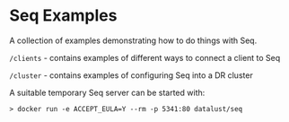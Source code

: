 Seq Examples
===================

A collection of examples demonstrating how to do things with Seq.

`/clients` - contains examples of different ways to connect a client to Seq

`/cluster` - contains examples of configuring Seq into a DR cluster

A suitable temporary Seq server can be started with:

```shell
> docker run -e ACCEPT_EULA=Y --rm -p 5341:80 datalust/seq
```